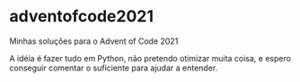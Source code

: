 # adventofcode2021
Minhas soluções para o Advent of Code 2021

A idéia é fazer tudo em Python, não pretendo otimizar muita coisa, e espero conseguir comentar o suficiente para ajudar a entender.
